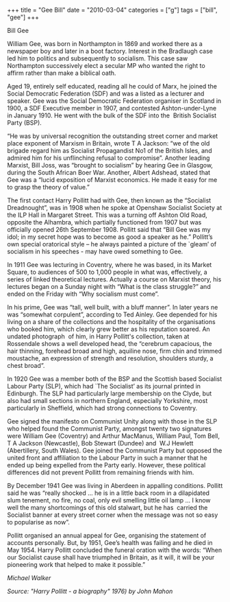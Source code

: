 +++
title = "Gee Bill"
date = "2010-03-04"
categories = ["g"]
tags = ["bill", "gee"]
+++

Bill Gee

William Gee, was born in Northampton in 1869 and worked there as a newspaper boy and later in a boot factory. Interest in the Bradlaugh case led him to politics and subsequently to socialism. This case saw Northampton successively elect a secular MP who wanted the right to affirm rather than make a biblical oath.

Aged 19, entirely self educated, reading all he could of Marx, he joined the Social Democratic Federation (SDF) and was a listed as a lecturer and speaker. Gee was the Social Democratic Federation organiser in Scotland in 1900, a SDF Executive member in 1907, and contested Ashton-under-Lyne in January 1910. He went with the bulk of the SDF into the  British Socialist Party (BSP).

“He was by universal recognition the outstanding street corner and market place exponent of Marxism in Britain, wrote T A Jackson: “we of the old brigade regard him as Socialist Propagandist No1 of the British Isles, and admired him for his unflinching refusal to compromise”. Another leading Marxist, Bill Joss, was “brought to socialism” by hearing Gee in Glasgow, during the South African Boer War. Another, Albert Adshead, stated that Gee was a “lucid exposition of Marxist economics. He made it easy for me to grasp the theory of value.”

The first contact Harry Pollitt had with Gee, then known as the “Socialist Dreadnought”, was in 1908 when he spoke at Openshaw Socialist Society at the ILP Hall in Margaret Street. This was a turning off Ashton Old Road, opposite the Alhambra, which partially functioned from 1907 but was officially opened 26th September 1908. Pollitt said that “Bill Gee was my idol; in my secret hope was to become as good a speaker as he.” Pollitt’s own special oratorical style – he always painted a picture of the \`gleam’ of socialism in his speeches - may have owed something to Gee.

In 1911 Gee was lecturing in Coventry, where he was based, in its Market Square, to audiences of 500 to 1,000 people in what was, effectively, a series of linked theoretical lectures. Actually a course on Marxist theory, his lectures began on a Sunday night with “What is the class struggle?” and ended on the Friday with “Why socialism must come”.

In his prime, Gee was “tall, well built, with a bluff manner”. In later years ne was “somewhat corpulent”, according to Ted Ainley. Gee depended for his living on a share of the collections and the hospitality of the organisations who booked him, which clearly grew better as his reputation soared. An undated photograph  of him, in Harry Pollitt's collection, taken at Rossendale shows a well developed head, the “cerebrum capacious, the hair thinning, forehead broad and high, aquiline nose, firm chin and trimmed moustache, an expression of strength and resolution, shoulders sturdy, a chest broad”.

In 1920 Gee was a member both of the BSP and the Scottish based Socialist Labour Party (SLP), which had \`The Socialist’ as its journal printed in Edinburgh. The SLP had particularly large membership on the Clyde, but also had small sections in northern England, especially Yorkshire, most particularly in Sheffield, which had strong connections to Coventry.  

Gee signed the manifesto on Communist Unity along with those in the SLP who helped found the Communist Party, amongst twenty two signatures were William Gee (Coventry) and Arthur MacManus, William Paul, Tom Bell, T A Jackson (Newcastle), Bob Stewart (Dundee) and  W.J Hewlett (Abertillery, South Wales). Gee joined the Communist Party but opposed the united front and affiliation to the Labour Party in such a manner that he ended up being expelled from the Party early. However, these political differences did not prevent Pollitt from remaining friends with him.

By December 1941 Gee was living in Aberdeen in appalling conditions. Pollitt said he was “really shocked ... he is in a little back room in a dilapidated slum tenement, no fire, no coal, only evil smelling little oil lamp ... I know well the many shortcomings of this old stalwart, but he has  carried the Socialist banner at every street corner when the message was not so easy to popularise as now”.

Pollitt organised an annual appeal for Gee, organising the statement of accounts personally. But, by 1951, Gee’s health was failing and he died in May 1954. Harry Pollitt concluded the funeral oration with the words: “When our Socialist cause shall have triumphed in Britain, as it will, it will be your pioneering work that helped to make it possible.”

_Michael Walker_

_Source: "Harry Pollitt - a biography" 1976) by John Mahon_
